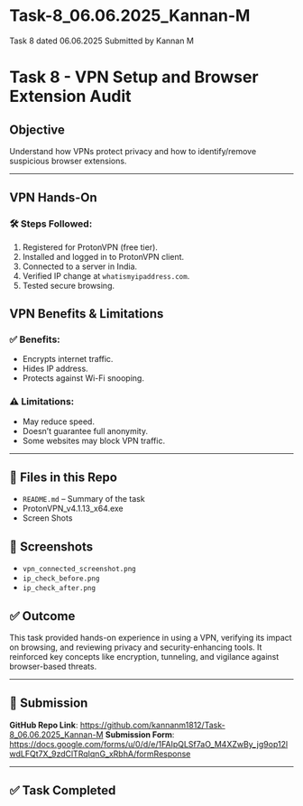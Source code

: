 # Task-8_06.06.2025_Kannan-M
Task 8 dated 06.06.2025 Submitted by Kannan M
# Task 8 - VPN Setup and Browser Extension Audit

## Objective
Understand how VPNs protect privacy and how to identify/remove suspicious browser extensions.

---

## VPN Hands-On

### 🛠️ Steps Followed:
1. Registered for ProtonVPN (free tier).
2. Installed and logged in to ProtonVPN client.
3. Connected to a server in India.
4. Verified IP change at `whatismyipaddress.com`.
5. Tested secure browsing.

## VPN Benefits & Limitations

### ✅ Benefits:
- Encrypts internet traffic.
- Hides IP address.
- Protects against Wi-Fi snooping.

### ⚠️ Limitations:
- May reduce speed.
- Doesn’t guarantee full anonymity.
- Some websites may block VPN traffic.

---

## 📁 Files in this Repo
- `README.md` – Summary of the task
-  ProtonVPN_v4.1.13_x64.exe
-  Screen Shots

## 📸 Screenshots
- `vpn_connected_screenshot.png`
-  `ip_check_before.png`
-  `ip_check_after.png`

## ✅ Outcome
This task provided hands-on experience in using a VPN, verifying its impact on browsing, and reviewing privacy and security-enhancing tools. It reinforced key concepts like encryption, tunneling, and vigilance against browser-based threats.

---

## 🔗 Submission

**GitHub Repo Link**: https://github.com/kannanm1812/Task-8_06.06.2025_Kannan-M
**Submission Form**: https://docs.google.com/forms/u/0/d/e/1FAIpQLSf7aO_M4XZwBy_jg9op12lwdLFQt7X_9zdClTRqIqnG_xRbhA/formResponse

---

## ✅ Task Completed

